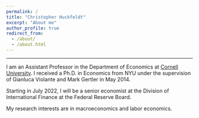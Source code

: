 ```yaml
---
permalink: /
title: "Christopher Huckfeldt"
excerpt: "About me"
author_profile: true
redirect_from: 
  - /about/
  - /about.html
---
```

---
I am an Assistant Professor in the Department of Economics at 
[Cornell University](http://economics.cornell.edu). I received a Ph.D. in Economics from NYU under 
the supervision of Gianluca Violante and Mark Gertler in May 2014.

Starting in July 2022, I will be a senior economist at the Division 
of International Finance at the Federal Reserve Board.

My research interests are in macroeconomics and labor economics.




